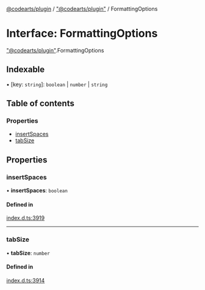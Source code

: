[@codearts/plugin](../README.md) / ["@codearts/plugin"](../modules/_codearts_plugin_.md) / FormattingOptions

# Interface: FormattingOptions

["@codearts/plugin"](../modules/_codearts_plugin_.md).FormattingOptions

## Indexable

▪ [key: `string`]: `boolean` \| `number` \| `string`

## Table of contents

### Properties

- [insertSpaces](codearts_plugin_.FormattingOptions.md#insertspaces)
- [tabSize](codearts_plugin_.FormattingOptions.md#tabsize)

## Properties

### insertSpaces

• **insertSpaces**: `boolean`

#### Defined in

[index.d.ts:3919](https://github.com/huaweicloud/cloudide-plugin-api/blob/203b986/index.d.ts#L3919)

___

### tabSize

• **tabSize**: `number`

#### Defined in

[index.d.ts:3914](https://github.com/huaweicloud/cloudide-plugin-api/blob/203b986/index.d.ts#L3914)
